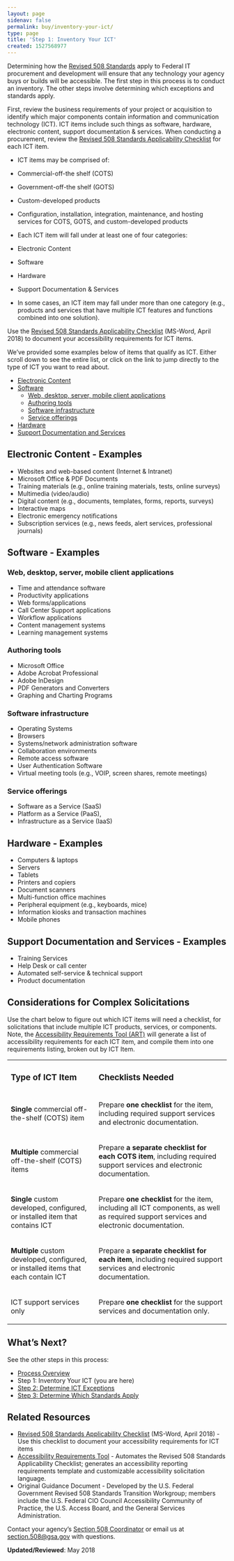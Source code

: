 ```yaml
---
layout: page
sidenav: false
permalink: buy/inventory-your-ict/
type: page
title: 'Step 1: Inventory Your ICT'
created: 1527568977
---
```


Determining how the [Revised 508 Standards][1] apply to Federal IT procurement and development will ensure that any technology your agency buys or builds will be accessible. The first step in this process is to conduct an inventory. The other steps involve determining which exceptions and standards apply.

First, review the business requirements of your project or acquisition to identify which major components contain information and communication technology (ICT). ICT items include such things as software, hardware, electronic content, support documentation & services. When conducting a procurement, review the [Revised 508 Standards Applicability Checklist][2] for each ICT item.

  * ICT items may be comprised of:
  * Commercial-off-the shelf (COTS)
  * Government-off-the shelf (GOTS)
  * Custom-developed products
  * Configuration, installation, integration, maintenance, and hosting services for COTS, GOTS, and custom-developed products

  * Each ICT item will fall under at least one of four categories:
  * Electronic Content
  * Software
  * Hardware
  * Support Documentation & Services

  * In some cases, an ICT item may fall under more than one category (e.g., products and services that have multiple ICT features and functions combined into one solution).

Use the [Revised 508 Standards Applicability Checklist][2] (MS-Word, April 2018) to document your accessibility requirements for ICT items.

We’ve provided some examples below of items that qualify as ICT. Either scroll down to see the entire list, or click on the link to jump directly to the type of ICT you want to read about.

  * [Electronic Content][3]
  * [Software][4] 
      * [Web, desktop, server, mobile client applications][5]
      * [Authoring tools][6]
      * [Software infrastructure][7]
      * [Service offerings][8]
  * [Hardware][9]
  * [Support Documentation and Services][10]

<h2 id="0">
  <strong>Electronic Content - Examples</strong>
</h2>

  * Websites and web-based content (Internet & Intranet)
  * Microsoft Office & PDF Documents
  * Training materials (e.g., online training materials, tests, online surveys)
  * Multimedia (video/audio)
  * Digital content (e.g., documents, templates, forms, reports, surveys)
  * Interactive maps
  * Electronic emergency notifications
  * Subscription services (e.g., news feeds, alert services, professional journals)

<h2 id="1">
  <strong>Software - Examples</strong>
</h2>

<h3 id="2">
  <strong>Web, desktop, server, mobile client applications</strong>
</h3>

  * Time and attendance software
  * Productivity applications
  * Web forms/applications
  * Call Center Support applications
  * Workflow applications
  * Content management systems
  * Learning management systems

<h3 id="3">
  <strong>Authoring tools</strong>
</h3>

  * Microsoft Office
  * Adobe Acrobat Professional
  * Adobe InDesign
  * PDF Generators and Converters
  * Graphing and Charting Programs

<h3 id="4">
  <strong>Software infrastructure</strong>
</h3>

  * Operating Systems
  * Browsers
  * Systems/network administration software
  * Collaboration environments
  * Remote access software
  * User Authentication Software
  * Virtual meeting tools (e.g., VOIP, screen shares, remote meetings)

<h3 id="5">
  <strong>Service offerings</strong>
</h3>

  * Software as a Service (SaaS)
  * Platform as a Service (PaaS),
  * Infrastructure as a Service (IaaS)

<h2 id="6">
  <strong>Hardware - Examples</strong>
</h2>

  * Computers & laptops
  * Servers
  * Tablets
  * Printers and copiers
  * Document scanners
  * Multi-function office machines
  * Peripheral equipment (e.g., keyboards, mice)
  * Information kiosks and transaction machines
  * Mobile phones

<h2 id="7">
  <strong>Support Documentation and Services - Examples</strong>
</h2>

  * Training Services
  * Help Desk or call center
  * Automated self-service & technical support
  * Product documentation

## **Considerations for Complex Solicitations**

Use the chart below to figure out which ICT items will need a checklist, for solicitations that include multiple ICT products, services, or components. Note, the [Accessibility Requirements Tool (ART)][11] will generate a list of accessibility requirements for each ICT item, and compile them into one requirements listing, broken out by ICT Item.

<table class="table table-responsive">
  <tbody>
    <tr>
      <td>
        <h3>
          <strong>Type of ICT Item</strong>
        </h3>
      </td>
    <td>
        <h3>
          <strong>Checklists Needed</strong>
        </h3>
      </td>
    </tr>
<tr>
      <td>
        <p>
          <strong>Single</strong> commercial off-the-shelf (COTS) item
        </p>
      </td>
    <td>
        <p>
          Prepare <strong>one checklist</strong> for the item, including required support services and electronic documentation.
        </p>
      </td>
    </tr>
<tr>
      <td>
        <p>
          <strong>Multiple</strong> commercial off-the-shelf (COTS) items
        </p>
      </td>
    <td>
        <p>
          Prepare <strong>a separate checklist for each COTS item</strong>, including required support services and electronic documentation.
        </p>
      </td>
    </tr>
<tr>
      <td>
        <p>
          <strong>Single</strong> custom developed, configured, or installed item that contains ICT
        </p>
      </td>
    <td>
        <p>
          Prepare <strong>one checklist</strong> for the item, including all ICT components, as well as required support services and electronic documentation.
        </p>
      </td>
    </tr>
<tr>
      <td>
        <p>
          <strong>Multiple</strong> custom developed, configured, or installed items that each contain ICT
        </p>
      </td>
    <td>
        <p>
          Prepare a <strong>separate checklist for each item</strong>, including required support services and electronic documentation.
        </p>
      </td>
    </tr>
<tr>
      <td>
        <p>
          ICT support services only
        </p>
      </td>
    <td>
        <p>
          Prepare <strong>one checklist</strong> for the support services and documentation only.
        </p>
      </td>
    </tr>
  </tbody>
</table>

## **What’s Next?**

See the other steps in this process:

  * [Process Overview][12]
  * Step 1: Inventory Your ICT (you are here)
  * [Step 2: Determine ICT Exceptions][13]
  * [Step 3: Determine Which Standards Apply][14]

## **Related Resources**

  * [Revised 508 Standards Applicability Checklist][2] (MS-Word, April 2018) - Use this checklist to document your accessibility requirements for ICT items 
  * [Accessibility Requirements Tool][11] - Automates the Revised 508 Standards Applicability Checklist; generates an accessibility reporting requirements template and customizable accessibility solicitation language.
  * Original Guidance Document - Developed by the U.S. Federal Government Revised 508 Standards Transition Workgroup; members include the U.S. Federal CIO Council Accessibility Community of Practice, the U.S. Access Board, and the General Services Administration.

Contact your agency’s [Section 508 Coordinator][15] or email us at <section.508@gsa.gov> with questions.

  


**Updated/Reviewed**: May 2018

 [1]: https://www.access-board.gov/guidelines-and-standards/communications-and-it/about-the-ict-refresh/final-rule/text-of-the-standards-and-guidelines
 [2]: /content/files/508-standards-applicability-checklist.docx
 [3]: #0
 [4]: #1
 [5]: #2
 [6]: #3
 [7]: #4
 [8]: #5
 [9]: #6
 [10]: #7
 [11]: /buy/accessibility-requirements-tool
 [12]: /buy/determine-508-standards-exceptions
 [13]: /buy/determine-ict-exceptions
 [14]: /buy/determine-ict-standards
 [15]: /tools/coordinator-listing